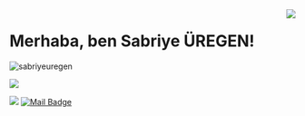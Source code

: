 <img align='right' src="https://github-readme-stats.vercel.app/api?username=sabriyeuregen&show_icons=true">

# Merhaba, ben Sabriye ÜREGEN! 
<p align="left"> <img src="https://komarev.com/ghpvc/?username=sabriyeuregen" alt="sabriyeuregen" /> </p>


[![](https://img.shields.io/github/followers/sabriyeuregen?style=social)](https://www.github.com/sabriyeuregen)




[![](https://img.shields.io/badge/linkedin-%230077B5.svg?&style=for-the-badge&logo=linkedin&logoColor=white)](https://www.linkedin.com/in/sabriye-%C3%BCregen/)
[![Mail Badge](https://img.shields.io/badge/sabriyeuregen@gmail.com-c14438?style=for-the-badge&logo=Gmail&logoColor=white&link=mailto:sabriyeuregen@gmail.com)](mailto:sabriyeuregen@gmail.com)


